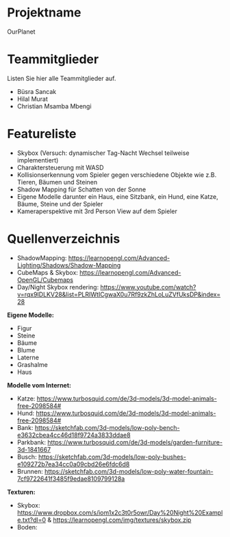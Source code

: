 # Projektname
OurPlanet

# Teammitglieder
Listen Sie hier alle Teammitglieder auf.
- Büsra Sancak
- Hilal Murat
- Christian Msamba Mbengi

# Featureliste
- Skybox (Versuch: dynamischer Tag-Nacht Wechsel teilweise implementiert)
- Charaktersteuerung mit WASD
- Kollisionserkennung vom Spieler gegen verschiedene Objekte wie z.B. Tieren, Bäumen und Steinen
- Shadow Mapping für Schatten von der Sonne
- Eigene Modelle
  darunter ein Haus, eine Sitzbank, ein Hund, eine Katze, Bäume, Steine und der Spieler
- Kameraperspektive mit 3rd Person View auf dem Spieler

# Quellenverzeichnis

- ShadowMapping: https://learnopengl.com/Advanced-Lighting/Shadows/Shadow-Mapping
- CubeMaps & Skybox: https://learnopengl.com/Advanced-OpenGL/Cubemaps
- Day/Night Skybox rendering: https://www.youtube.com/watch?v=rqx9IDLKV28&list=PLRIWtICgwaX0u7Rf9zkZhLoLuZVfUksDP&index=28

**Eigene Modelle:**
- Figur
- Steine
- Bäume
- Blume
- Laterne
- Grashalme
- Haus

**Modelle vom Internet:**
- Katze: https://www.turbosquid.com/de/3d-models/3d-model-animals-free-2098584#
- Hund: https://www.turbosquid.com/de/3d-models/3d-model-animals-free-2098584# 
- Bank: https://sketchfab.com/3d-models/low-poly-bench-e3632cbea4cc46d18f9724a3833ddae8
- Parkbank: https://www.turbosquid.com/de/3d-models/garden-furniture-3d-1841667
- Busch: https://sketchfab.com/3d-models/low-poly-bushes-e109272b7ea34cc0a09cbd26e6fdc6d8
- Brunnen: https://sketchfab.com/3d-models/low-poly-water-fountain-7cf9722641f3485f9edae8109799128a

**Texturen:**
- Skybox: https://www.dropbox.com/s/iom1x2c3t0r5owr/Day%20Night%20Example.txt?dl=0   &  https://learnopengl.com/img/textures/skybox.zip
- Boden: 
